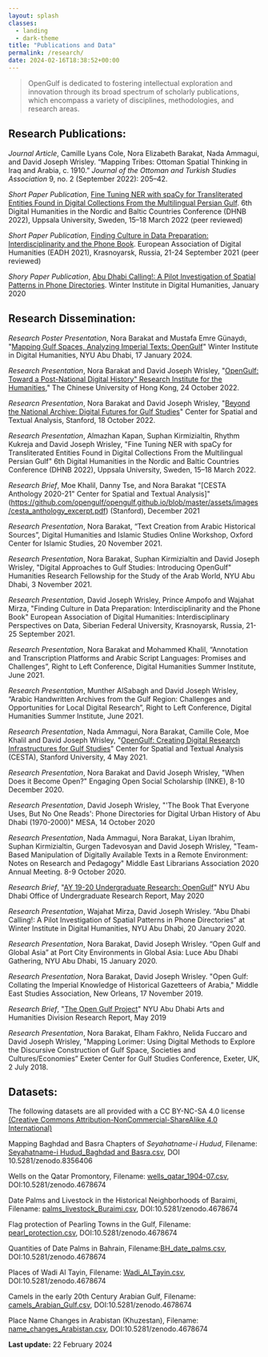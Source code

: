 ```yaml
---
layout: splash
classes:
  - landing
  - dark-theme
title: "Publications and Data"
permalink: /research/
date: 2024-02-16T18:38:52+00:00
---
```


> OpenGulf is dedicated to fostering intellectual exploration and innovation through its broad spectrum of scholarly publications, which encompass a variety of disciplines, methodologies, and research areas. 

## Research Publications:

_Journal Article_, Camille Lyans Cole, Nora Elizabeth Barakat, Nada Ammagui, and David Joseph Wrisley. “Mapping Tribes: Ottoman Spatial Thinking in Iraq and Arabia, c. 1910.” _Journal of the Ottoman and Turkish Studies Association_ 9, no. 2 (September 2022): 205–42.

_Short Paper Publication_, [Fine Tuning NER with spaCy for Transliterated Entities Found in Digital Collections From the Multilingual Persian Gulf](https://archive.nyu.edu/handle/2451/63845). 6th Digital Humanities in the Nordic and Baltic Countries Conference (DHNB 2022), Uppsala University, Sweden, 15–18 March 2022 (peer reviewed)

_Short Paper Publication_, [Finding Culture in Data Preparation: Interdisciplinarity and the Phone Book](http://hdl.handle.net/2451/63602). European Association of Digital Humanities (EADH 2021), Krasnoyarsk, Russia, 21-24 September 2021 (peer reviewed)

_Shory Paper Publication_, [Abu Dhabi Calling!: A Pilot Investigation of Spatial Patterns in Phone Directories](http://hdl.handle.net/2451/61212). Winter Institute in Digital Humanities, January 2020

## Research Dissemination:

_Research Poster Presentation_, Nora Barakat and Mustafa Emre Günaydı, "[Mapping Gulf Spaces, Analyzing Imperial Texts: OpenGulf](https://github.com/opengulf/opengulf.github.io/blob/a936d6d6f0c86c2640c59f60e1aa4a510d28c511/_data/researchmaterials/NYU%20Abu%20Dhabi_Poster%20Presentation-2.pdf)" Winter Institute in Digital Humanities, NYU Abu Dhabi, 17 January 2024.

_Research Presentation_, Nora Barakat and David Joseph Wrisley, "[OpenGulf: Toward a Post-National Digital History" Research Institute for the Humanities](https://www.youtube.com/watch?v=HfFt5nZLSB4)," The Chinese University of Hong Kong, 24 October 2022.

_Researcn Presentation_, Nora Barakat and David Joseph Wrisley, "[Beyond the National Archive: Digital Futures for Gulf Studies](https://www.youtube.com/watch?v=q5rpfQu2is0)" Center for Spatial and Textual Analysis, Stanford, 18 October 2022.

_Research Presentation_, Almazhan Kapan, Suphan Kirmizialtin, Rhythm Kukreja and David Joseph Wrisley, "Fine Tuning NER with spaCy for Transliterated Entities Found in Digital Collections From the Multilingual Persian Gulf" 6th Digital Humanities in the Nordic and Baltic Countries Conference (DHNB 2022), Uppsala University, Sweden, 15–18 March 2022.

_Research Brief_, Moe Khalil, Danny Tse, and Nora Barakat "[CESTA Anthology 2020-21" Center for Spatial and Textual Analysis]" (https://github.com/opengulf/opengulf.github.io/blob/master/assets/images/cesta_anthology_excerpt.pdf) (Stanford), December 2021

_Research Presentation_, Nora Barakat, “Text Creation from Arabic Historical Sources”, Digital Humanities and Islamic Studies Online Workshop, Oxford Center for Islamic Studies, 20 November 2021.

_Research Presentation_, Nora Barakat, Suphan Kirmizialtin and David Joseph Wrisley, "Digital Approaches to Gulf Studies: Introducing OpenGulf" Humanities Research Fellowship for the Study of the Arab World, NYU Abu Dhabi, 3 November 2021.

_Research Presentation_, David Joseph Wrisley, Prince Ampofo and Wajahat Mirza, "Finding Culture in Data Preparation: Interdisciplinarity and the Phone Book" European Association of Digital Humanities: Interdisciplinary Perspectives on Data, Siberian Federal University, Krasnoyarsk, Russia, 21-25 September 2021.

_Research Presentation_, Nora Barakat and Mohammed Khalil, “Annotation and Transcription Platforms and Arabic Script Languages: Promises and Challenges”, Right to Left Conference, Digital Humanities Summer Institute, June 2021.

_Research Presentation_, Munther AlSabagh and David Joseph Wrisley, “Arabic Handwritten Archives from the Gulf Region: Challenges and Opportunities for Local Digital Research”, Right to Left Conference, Digital Humanities Summer Institute, June 2021.

_Research Presentation_, Nada Ammagui, Nora Barakat, Camille Cole, Moe Khalil and David Joseph Wrisley, "[OpenGulf: Creating Digital Research Infrastructures for Gulf Studies](https://youtu.be/4iiZsmDZWY4)" Center for Spatial and Textual Analysis (CESTA), Stanford University, 4 May 2021.

_Research Presentation_, Nora Barakat and David Joseph Wrisley, "When Does it Become Open?" Engaging Open Social Scholarship (INKE), 8-10 December 2020.

_Research Presentation_, David Joseph Wrisley, "'The Book That Everyone Uses, But No One Reads': Phone Directories for Digital Urban History of Abu Dhabi (1970-2000)" MESA, 14 October 2020

_Research Presentation_, Nada Ammagui, Nora Barakat, Liyan Ibrahim, Suphan Kirmizialtin, Gurgen Tadevosyan and David Joseph Wrisley, "Team-Based Manipulation of Digitally Available Texts in a Remote Environment: Notes on Research and Pedagogy" Middle East Librarians Association 2020 Annual Meeting. 8-9 October 2020.

_Research Brief_, "[AY 19-20 Undergraduate Research: OpenGulf](https://github.com/opengulf/opengulf.github.io/blob/master/assets/images/ay-19-20-urg-excerpt.pdf)" NYU Abu Dhabi Office of Undergraduate Research Report, May 2020

_Research Presentation_, Wajahat Mirza, David Joseph Wrisley. “Abu Dhabi Calling!: A Pilot Investigation of Spatial Patterns in Phone Directories” at Winter Institute in Digital Humanities, NYU Abu Dhabi, 20 January 2020.

_Research Presentation_, Nora Barakat, David Joseph Wrisley. “Open Gulf and Global Asia” at Port City Environments in Global Asia: Luce Abu Dhabi Gathering, NYU Abu Dhabi, 15 January 2020.

_Research Presentation_, Nora Barakat, David Joseph Wrisley. "Open Gulf: Collating the Imperial Knowledge of Historical Gazetteers of Arabia," Middle East Studies Association, New Orleans, 17 November 2019.

_Research Brief_, "[The Open Gulf Project](https://github.com/opengulf/opengulf.github.io/blob/master/assets/images/Open%20Gulf%20May%202019.pdf)" NYU Abu Dhabi Arts and Humanities Division Research Report, May 2019

_Research Presentation_, Nora Barakat, Elham Fakhro, Nelida Fuccaro and David Joseph Wrisley, "Mapping Lorimer: Using Digital Methods to Explore the Discursive Construction of Gulf Space, Societies and Cultures/Economies” Exeter Center for Gulf Studies Conference, Exeter, UK, 2 July 2018.

## Datasets:

The following datasets are all provided with a CC BY-NC-SA 4.0 license [(Creative Commons Attribution-NonCommercial-ShareAlike 4.0 International)](https://creativecommons.org/licenses/by-nc-sa/4.0/)

Mapping Baghdad and Basra Chapters of _Seyahatname-i Hudud_, Filename: [Seyahatname-i Hudud_Baghdad and Basra.csv](https://zenodo.org/records/8356455), DOI 10.5281/zenodo.8356406

Wells on the Qatar Promontory, Filename: [wells_qatar_1904-07.csv](https://github.com/opengulf/Lorimer_data/blob/master/wells_qatar_1904-07.csv), DOI:10.5281/zenodo.4678674

Date Palms and Livestock in the Historical Neighborhoods of Baraimi, Filename: [palms_livestock_Buraimi.csv](https://github.com/opengulf/Lorimer_data/blob/master/palms_livestock_Buraimi.cs), DOI:10.5281/zenodo.4678674

Flag protection of Pearling Towns in the Gulf, Filename: [pearl_protection.csv](https://github.com/opengulf/Lorimer_data/blob/master/pearl_protection.csv), DOI:10.5281/zenodo.4678674

Quantities of Date Palms in Bahrain, Filename:[BH_date_palms.csv](https://github.com/opengulf/Lorimer_data/blob/master/BH_date_palms.csv), DOI:10.5281/zenodo.4678674

Places of Wadi Al Tayin, Filename: [Wadi_Al_Tayin.csv](https://github.com/opengulf/Lorimer_data/blob/master/Wadi_Al_Tayin.csv), DOI:10.5281/zenodo.4678674

Camels in the early 20th Century Arabian Gulf, Filename: [camels_Arabian_Gulf.csv](https://github.com/opengulf/Lorimer_data/blob/master/Wadi_Al_Tayin.csv), DOI:10.5281/zenodo.4678674

Place Name Changes in Arabistan (Khuzestan), Filename: [name_changes_Arabistan.csv](https://github.com/opengulf/Lorimer_data/blob/master/name_changes_Arabistan.csv), DOI:10.5281/zenodo.4678674

**Last update:** 22 February 2024
